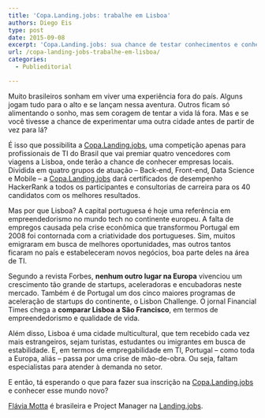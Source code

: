 ```yaml
---
title: 'Copa.Landing.jobs: trabalhe em Lisboa'
authors: Diego Eis
type: post
date: 2015-09-08
excerpt: 'Copa.Landing.jobs: sua chance de testar conhecimentos e conhecer a cena de TI em Lisboa'
url: /copa-landing-jobs-trabalhe-em-lisboa/
categories:
  - Publieditorial

---
```

Muito brasileiros sonham em viver uma experiência fora do país. Alguns jogam tudo para o alto e se lançam nessa aventura. Outros ficam só alimentando o sonho, mas sem coragem de tentar a vida lá fora. Mas e se você tivesse a chance de experimentar uma outra cidade antes de partir de vez para lá? 

É isso que possibilita a [Copa.Landing.jobs][1], uma competição apenas para profissionais de TI do Brasil que vai premiar quatro vencedores com viagens a Lisboa, onde terão a chance de conhecer empresas locais. Dividida em quatro grupos de atuação &#8211; Back-end, Front-end, Data Science e Mobile &#8211; a [Copa.Landing.jobs][1] dará certificados de desempenho HackerRank a todos os participantes e consultorias de carreira para os 40 candidatos com os melhores resultados. 

Mas por que Lisboa? A capital portuguesa é hoje uma referência em empreendedorismo no mundo tech no continente europeu. A falta de empregos causada pela crise econômica que transformou Portugal em 2008 foi contornada com a criatividade dos portugueses. Sim, muitos emigraram em busca de melhores oportunidades, mas outros tantos ficaram no país e estabeleceram novos negócios, boa parte deles na área de TI. 

Segundo a revista Forbes, **nenhum outro lugar na Europa** vivenciou um crescimento tão grande de startups, aceleradoras e encubadoras neste mercado. Também é de Portugal um dos cinco maiores programas de aceleração de startups do continente, o Lisbon Challenge. O jornal Financial Times chega a **comparar Lisboa a São Francisco**, em termos de empreendedorismo e qualidade de vida.

Além disso, Lisboa é uma cidade multicultural, que tem recebido cada vez mais estrangeiros, sejam turistas, estudantes ou imigrantes em busca de estabilidade. E, em termos de empregabilidade em TI, Portugal &#8211; como toda a Europa, aliás &#8211; passa por uma crise de mão-de-obra. Ou seja, faltam especialistas para atender à demanda no setor. 

E então, tá esperando o que para fazer sua inscrição na [Copa.Landing.jobs][1] e conhecer esse mundo novo?

[Flávia Motta][2] é brasileira e Project Manager na [Landing.jobs][3].

 [1]: https://copa.landing.jobs/
 [2]: mailto:flavia.motta@landing.jobs
 [3]: https://landing.jobs/brasil